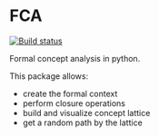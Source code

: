# FCA

[![Build status](https://ci.appveyor.com/api/projects/status/37hcr6r20rkbsf9m/branch/master?svg=true)](https://ci.appveyor.com/project/pacifikus/fca/branch/master)

Formal concept analysis in python.

This package allows:
- create the formal context
- perform closure operations
- build and visualize concept lattice
- get a random path by the lattice
